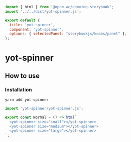 ```js script
import { html } from '@open-wc/demoing-storybook';
import '../../dist/yot-spinner.js';

export default {
  title: 'yot-spinner',
  component: 'yot-spinner',
  options: { selectedPanel: "storybookjs/knobs/panel" },
};
```

# yot-spinner
## How to use

### Installation

```bash
yarn add yot-spinner
```

```js
import 'yot-spinner/yot-spinner.js';
```

```js preview-story
export const Normal = () => html`
  <yot-spinner size="small"></yot-spinner>
  <yot-spinner size="medium"></yot-spinner>
  <yot-spinner size="large"></yot-spinner>
`;
```
